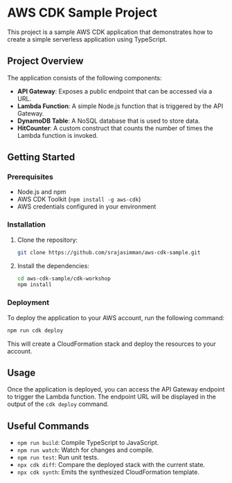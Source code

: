 # AWS CDK Sample Project

This project is a sample AWS CDK application that demonstrates how to create a simple serverless application using TypeScript.

## Project Overview

The application consists of the following components:

*   **API Gateway**: Exposes a public endpoint that can be accessed via a URL.
*   **Lambda Function**: A simple Node.js function that is triggered by the API Gateway.
*   **DynamoDB Table**: A NoSQL database that is used to store data.
*   **HitCounter**: A custom construct that counts the number of times the Lambda function is invoked.

## Getting Started

### Prerequisites

*   Node.js and npm
*   AWS CDK Toolkit (`npm install -g aws-cdk`)
*   AWS credentials configured in your environment

### Installation

1.  Clone the repository:

    ```bash
    git clone https://github.com/srajasimman/aws-cdk-sample.git
    ```

2.  Install the dependencies:

    ```bash
    cd aws-cdk-sample/cdk-workshop
    npm install
    ```

### Deployment

To deploy the application to your AWS account, run the following command:

```bash
npm run cdk deploy
```

This will create a CloudFormation stack and deploy the resources to your account.

## Usage

Once the application is deployed, you can access the API Gateway endpoint to trigger the Lambda function. The endpoint URL will be displayed in the output of the `cdk deploy` command.

## Useful Commands

*   `npm run build`: Compile TypeScript to JavaScript.
*   `npm run watch`: Watch for changes and compile.
*   `npm run test`: Run unit tests.
*   `npx cdk diff`: Compare the deployed stack with the current state.
*   `npx cdk synth`: Emits the synthesized CloudFormation template.
